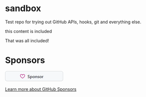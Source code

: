 sandbox
=======

Test repo for trying out GitHub APIs, hooks, git and everything else.

<!-- include docs/included.md -->
this content is included
<!-- docs/included.md -->

That was all included!

# Sponsors 

<a href="https://github.com/sponsors/devlooped" title="Sponsor this project">
  <img src="https://github.com/devlooped/sponsors/blob/main/sponsor.png" />
</a>
<br>

[Learn more about GitHub Sponsors](https://github.com/sponsors)
